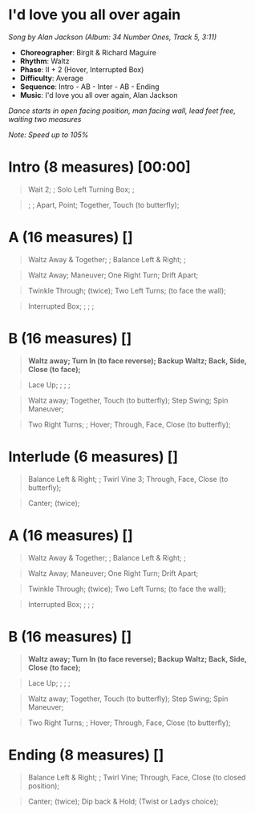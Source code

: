 # I'd love you all over again
*Song by Alan Jackson (Album: 34 Number Ones, Track 5, 3:11)*

* **Choreographer**: Birgit & Richard Maguire
* **Rhythm**: Waltz
* **Phase**: II + 2 (Hover, Interrupted Box)
* **Difficulty**: Average
* **Sequence**: Intro - AB - Inter - AB - Ending
* **Music**: I'd love you all over again, Alan Jackson


*Dance starts in open facing position, man facing wall, lead feet free, waiting two measures*


*Note: Speed up to 105%*


# Intro (8 measures) [00:00]

> Wait 2; ; Solo Left Turning Box; ;

> ; ; Apart, Point; Together, Touch (to butterfly);

# A (16 measures) []

> Waltz Away & Together; ; Balance Left & Right; ;

> Waltz Away; Maneuver; One Right Turn; Drift Apart;

> Twinkle Through; (twice); Two Left Turns; (to face the wall);

> Interrupted Box; ; ; ;

# B (16 measures) []

> **Waltz away; Turn In (to face reverse); Backup Waltz; Back, Side, Close (to face);**

> Lace Up; ; ; ;

> Waltz away; Together, Touch (to butterfly); Step Swing; Spin Maneuver;

> Two Right Turns; ; Hover; Through, Face, Close (to butterfly);

# Interlude (6 measures) []

> Balance Left & Right; ; Twirl Vine 3; Through, Face, Close (to butterfly);

> Canter; (twice);



# A (16 measures) []

> Waltz Away & Together; ; Balance Left & Right; ;

> Waltz Away; Maneuver; One Right Turn; Drift Apart;

> Twinkle Through; (twice); Two Left Turns; (to face the wall);

> Interrupted Box; ; ; ;

# B (16 measures) []

> **Waltz away; Turn In (to face reverse); Backup Waltz; Back, Side, Close (to face);**

> Lace Up; ; ; ;

> Waltz away; Together, Touch (to butterfly); Step Swing; Spin Maneuver;

> Two Right Turns; ; Hover; Through, Face, Close (to butterfly);


# Ending (8 measures) []

> Balance Left & Right; ; Twirl Vine; Through, Face, Close (to closed position);

> Canter; (twice); Dip back & Hold; (Twist or Ladys choice);

